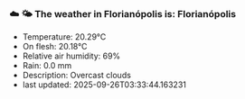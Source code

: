 ### ☁️ 🌤️  The weather in Florianópolis is: Florianópolis

- Temperature: 20.29°C
- On flesh: 20.18°C
- Relative air humidity: 69%
- Rain: 0.0 mm
- Description: Overcast clouds
- last updated: 2025-09-26T03:33:44.163231
